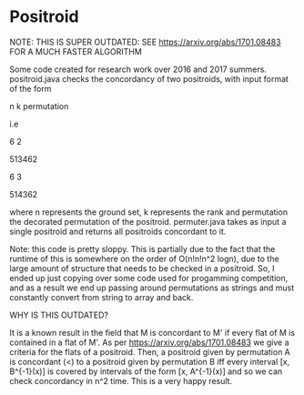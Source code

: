 # Positroid

NOTE: THIS IS SUPER OUTDATED: SEE https://arxiv.org/abs/1701.08483 FOR A MUCH FASTER ALGORITHM

Some code created for research work over 2016 and 2017 summers. positroid.java checks the concordancy of two positroids, with input format of the form 

n k
permutation

i.e

6 2

513462

6 3

514362

where n represents the ground set, k represents the rank and permutation the decorated permutation of the positroid. permuter.java takes as input a single positroid and returns all positroids concordant to it.


Note: this code is pretty sloppy. This is partially due to the fact that the runtime of this is somewhere on the order of 
O(n!n!n^2 logn), due to the large amount of structure that needs to be checked in a positroid. So, I ended up just copying over some code used for progamming competition, and as a result we end up passing around permutations as strings and must constantly convert from string to array and back. 

WHY IS THIS OUTDATED?

It is a known result in the field that M is concordant to M' if every flat of M is contained in a flat of M'. As per https://arxiv.org/abs/1701.08483 we give a criteria for the flats of a positroid. Then, a positroid given by permutation A is concordant (<) to a positroid given by permutation B iff every interval [x, B^{-1}(x)] is covered by intervals of the form 
[x, A^{-1}(x)] and so we can check concordancy in n^2 time. This is a very happy result. 
